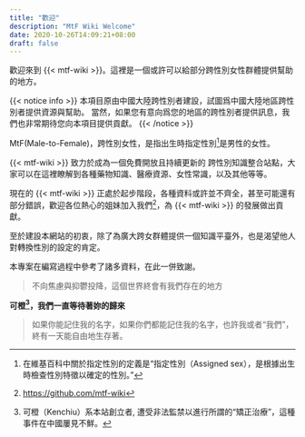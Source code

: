 ```yaml
---
title: "歡迎"
description: "MtF Wiki Welcome"
date: 2020-10-26T14:09:21+08:00
draft: false
---
```


歡迎來到 {{< mtf-wiki >}}。這裡是一個或許可以給部分跨性別女性群體提供幫助的地方。

{{< notice info >}}
本項目原由中國大陸跨性別者建設，試圖爲中國大陸地區跨性別者提供資源與幫助。
當然，如果您有意向爲您的地區的跨性別者提供訊息，我們也非常期待您向本項目提供貢獻。
{{< /notice >}}

MtF(Male-to-Female)，跨性別女性，是指出生時指定性別[^1]是男性的女性。

{{< mtf-wiki >}} 致力於成為一個免費開放且持續更新的 跨性別知識整合站點，大家可以在這裡瞭解到各種藥物知識、醫療資源、女性常識，以及其他等等。

現在的 {{< mtf-wiki >}} 正處於起步階段，各種資料或許並不齊全，甚至可能還有部分錯誤，歡迎各位熱心的姐妹加入我們[^2]，為 {{< mtf-wiki >}} 的發展做出貢獻。

至於建設本網站的初衷，除了為廣大跨女群體提供一個知識平臺外，也是渴望他人對轉換性別的設定的肯定。

本專案在編寫過程中參考了諸多資料，在此一併致謝。

> 不向焦慮與抑鬱投降，這個世界終會有我們存在的地方

**可橙[^k]，我們一直等待著妳的歸來**

> 如果你能記住我的名字，如果你們都能記住我的名字，也許我或者“我們”，終有一天能自由地生存著。

[^1]: 在維基百科中關於指定性別的定義是“指定性別（Assigned sex），是根據出生時檢查性別特徵以確定的性別。”

[^2]: https://github.com/mtf-wiki

[^k]: 可橙（Kenchiu）系本站創立者, 遭受非法監禁以進行所謂的“矯正治療”，這種事件在中國屢見不鮮。
